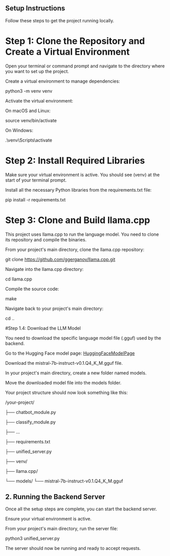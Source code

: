 ## Setup Instructions
   
Follow these steps to get the project running locally.

# Step 1:  Clone the Repository and Create a Virtual Environment

Open your terminal or command prompt and navigate to the directory where you want to set up the project.

Create a virtual environment to manage dependencies:

python3 -m venv venv

Activate the virtual environment:

On macOS and Linux:

source venv/bin/activate

On Windows:

.\venv\Scripts\activate

# Step 2: Install Required Libraries

Make sure your virtual environment is active. You should see (venv) at the start of your terminal prompt.

Install all the necessary Python libraries from the requirements.txt file:

pip install -r requirements.txt

# Step 3: Clone and Build llama.cpp

This project uses llama.cpp to run the language model. You need to clone its repository and compile the binaries.

From your project's main directory, clone the llama.cpp repository:

git clone https://github.com/ggerganov/llama.cpp.git

Navigate into the llama.cpp directory:

cd llama.cpp

Compile the source code:

make

Navigate back to your project's main directory:

cd ..

#Step 1.4: Download the LLM Model

You need to download the specific language model file (.gguf) used by the backend.

Go to the Hugging Face model page: [HuggingFaceModelPage](https://huggingface.co/TheBloke/Mistral-7B-Instruct-v0.1-GGUF)

Download the mistral-7b-instruct-v0.1.Q4_K_M.gguf file.

In your project's main directory, create a new folder named models.

Move the downloaded model file into the models folder.

Your project structure should now look something like this:

/your-project/

├── chatbot_module.py

├── classify_module.py

├── ...

├── requirements.txt

├── unified_server.py

├── venv/

├── llama.cpp/

└── models/
    └── mistral-7b-instruct-v0.1.Q4_K_M.gguf
    
## 2. Running the Backend Server
Once all the setup steps are complete, you can start the backend server.

Ensure your virtual environment is active.

From your project's main directory, run the server file:

python3 unified_server.py

The server should now be running and ready to accept requests.
